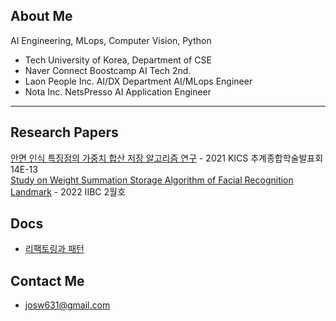 ## About Me

AI Engineering, MLops, Computer Vision, Python  

- Tech University of Korea, Department of CSE
- Naver Connect Boostcamp AI Tech 2nd.
- Laon People Inc. AI/DX Department AI/MLops Engineer
- Nota Inc. NetsPresso AI Application Engineer

---  

## Research Papers

[안면 인식 특징점의 가중치 합산 저장 알고리즘 연구](https://www.dbpia.co.kr/Journal/articleDetail?nodeId=NODE11023001) - 2021 KICS 추계종합학술발표회 14E-13  
[Study on Weight Summation Storage Algorithm of Facial Recognition Landmark](https://www.earticle.net/Article/A408816) - 2022 IIBC 2월호  

## Docs

- [리팩토링과 패턴](https://ukcastle.github.io/refactoring/2021/04/08/RF-Ch2-3/)  
  
## Contact Me

- josw631@gmail.com
